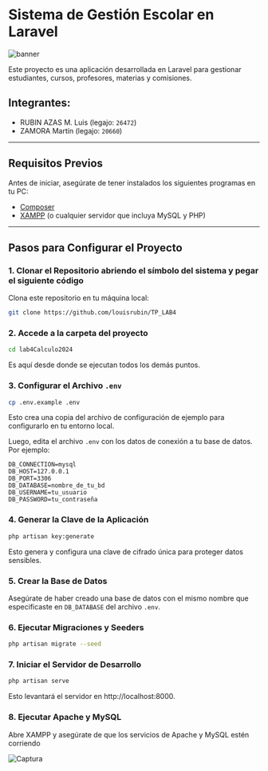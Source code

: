 # **Sistema de Gestión Escolar en Laravel**

![banner](https://github.com/user-attachments/assets/99aaaf56-729e-4620-b3b3-0a7e22f96121)

Este proyecto es una aplicación desarrollada en Laravel para gestionar estudiantes, cursos, profesores, materias y comisiones.

## Integrantes:
- RUBIN AZAS M. Luis (legajo: `26472`)
- ZAMORA Martín (legajo: `20660`)

---

## **Requisitos Previos**
Antes de iniciar, asegúrate de tener instalados los siguientes programas en tu PC:

- [Composer](https://getcomposer.org/)
- [XAMPP](https://www.apachefriends.org/index.html) (o cualquier servidor que incluya MySQL y PHP)

---

## **Pasos para Configurar el Proyecto**

### **1. Clonar el Repositorio abriendo el símbolo del sistema y pegar el siguiente código**
Clona este repositorio en tu máquina local:
```bash
git clone https://github.com/louisrubin/TP_LAB4
```
### **2. Accede a la carpeta del proyecto**
```bash
cd lab4Calculo2024
```
Es aquí desde donde se ejecutan todos los demás puntos.

### **3. Configurar el Archivo `.env`**
```bash
cp .env.example .env
```
Esto crea una copia del archivo de configuración de ejemplo para configurarlo en tu entorno local.

Luego, edita el archivo `.env` con los datos de conexión a tu base de datos. Por ejemplo:
```env
DB_CONNECTION=mysql
DB_HOST=127.0.0.1
DB_PORT=3306
DB_DATABASE=nombre_de_tu_bd
DB_USERNAME=tu_usuario
DB_PASSWORD=tu_contraseña
```

### **4. Generar la Clave de la Aplicación**
```bash
php artisan key:generate
```
Esto genera y configura una clave de cifrado única para proteger datos sensibles.

### **5. Crear la Base de Datos**
Asegúrate de haber creado una base de datos con el mismo nombre que especificaste en `DB_DATABASE` del archivo `.env`.

### **6. Ejecutar Migraciones y Seeders**
```bash
php artisan migrate --seed
```

### **7. Iniciar el Servidor de Desarrollo**
```bash
php artisan serve
```

Esto levantará el servidor en http://localhost:8000.

### **8. Ejecutar Apache y MySQL**
Abre XAMPP y asegúrate de que los servicios de Apache y MySQL estén corriendo

![Captura](https://github.com/user-attachments/assets/e073cded-74cc-45ce-a335-269b3c681b5c)
